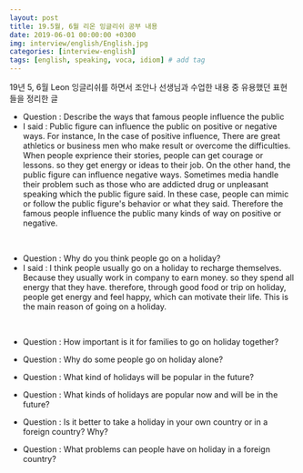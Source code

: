 ```yaml
---
layout: post
title: 19.5월, 6월 리온 잉글리쉬 공부 내용
date: 2019-06-01 00:00:00 +0300
img: interview/english/English.jpg
categories: [interview-english] 
tags: [english, speaking, voca, idiom] # add tag
---
```


19년 5, 6월 Leon 잉글리쉬를 하면서 조안나 선생님과 수업한 내용 중 유용했던 표현 들을 정리한 글

- Question : Describe the ways that famous people influence the public
- I said : Public figure can influence the public on positive or negative ways.
For instance, In the case of positive influence, There are great athletics or business men who make result or overcome the difficulties.
When people exprience their stories, people can get courage or lessons. so they get energy or ideas to their job. 
On the other hand, the public figure can influence negative ways. Sometimes media handle their problem such as those who are addicted drug or unpleasant speaking which the public figure said.
In these case, people can mimic or follow the public figure's behavior or what they said.
Therefore the famous people influence the public many kinds of way on positive or negative.

<br>

- Question : Why do you think people go on a holiday?
- I said : I think people usually go on a holiday to recharge themselves. Because they usually work in company to earn money.
so they spend all energy that they have. therefore, through good food or trip on holiday, people get energy and feel happy, which can motivate their life.
This is the main reason of going on a holiday. 

<br>

- Question :  How important is it for families to go on holiday together?



- Question :  Why do some people go on holiday alone?

- Question :  What kind of holidays will be popular in the future?

- Question :  What kinds of holidays are popular now and will be in the future?

- Question :  Is it better to take a holiday in your own country or in a foreign country? Why?

- Question :  What problems can people have on holiday in a foreign country?
